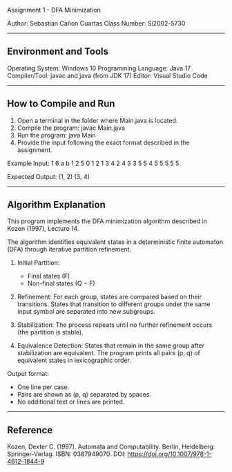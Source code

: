 Assignment 1 - DFA Minimization

Author: Sebastian Cañon Cuartas
Class Number: Si2002-5730

------------------------------------------------------------
Environment and Tools
------------------------------------------------------------
Operating System: Windows 10
Programming Language: Java 17
Compiler/Tool: javac and java (from JDK 17)
Editor: Visual Studio Code

------------------------------------------------------------
How to Compile and Run
------------------------------------------------------------
1. Open a terminal in the folder where Main.java is located.
2. Compile the program:
   javac Main.java
3. Run the program:
   java Main
4. Provide the input following the exact format described in the assignment.

Example Input:
1
6
a b
1 2 5
0 1 2
1 3 4
2 4 3
3 5 5
4 5 5
5 5 5

Expected Output:
(1, 2) (3, 4)

------------------------------------------------------------
Algorithm Explanation
------------------------------------------------------------
This program implements the DFA minimization algorithm described in Kozen (1997), Lecture 14.

The algorithm identifies equivalent states in a deterministic finite automaton (DFA)
through iterative partition refinement.

1. Initial Partition:
   - Final states (F)
   - Non-final states (Q − F)

2. Refinement:
   For each group, states are compared based on their transitions.
   States that transition to different groups under the same input symbol
   are separated into new subgroups.

3. Stabilization:
   The process repeats until no further refinement occurs (the partition is stable).

4. Equivalence Detection:
   States that remain in the same group after stabilization are equivalent.
   The program prints all pairs (p, q) of equivalent states in lexicographic order.

Output format:
- One line per case.
- Pairs are shown as (p, q) separated by spaces.
- No additional text or lines are printed.

------------------------------------------------------------
Reference
------------------------------------------------------------
Kozen, Dexter C. (1997). Automata and Computability.
Berlin, Heidelberg: Springer-Verlag.
ISBN: 0387949070.
DOI: https://doi.org/10.1007/978-1-4612-1844-9
